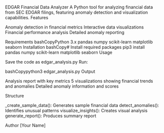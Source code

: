 EDGAR Financial Data Analyzer
A Python tool for analyzing financial data from SEC EDGAR filings, featuring anomaly detection and visualization capabilities.
Features

Anomaly detection in financial metrics
Interactive data visualizations
Financial performance analysis
Detailed anomaly reporting

Requirements
bashCopyPython 3.x
pandas
numpy
scikit-learn
matplotlib
seaborn
Installation
bashCopy# Install required packages
pip3 install pandas numpy scikit-learn matplotlib seaborn
Usage

Save the code as edgar_analysis.py
Run:

bashCopypython3 edgar_analysis.py
Output

Analysis report with key metrics
5 visualizations showing financial trends and anomalies
Detailed anomaly information and scores

Structure

_create_sample_data(): Generates sample financial data
detect_anomalies(): Identifies unusual patterns
visualize_insights(): Creates visual analysis
generate_report(): Produces summary report

Author
[Your Name]
